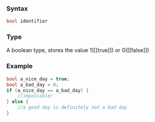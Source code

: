 ### Syntax
```c++
bool identifier
```
### Type
A boolean type, stores the value 1([[true]]) or 0([[false]])
### Example
```c++
bool a_nice_day = true;
bool a_bad_day = 0;
if (a_nice_day == a_bad_day) {
	//impossible!
} else {
	//a good day is definitely not a bad day
}
```
